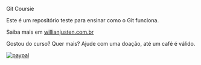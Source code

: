 Git Coursie

Este é um repositório teste para ensinar como o Git funciona.

Saiba mais em [willianjusten.com.br](http://willlianjusten.com.br)

Gostou do curso? Quer mais? Ajude com uma doação, até um café é válido.

[![paypal](https://www.paypalobjects.com/en_US/i/btn/btn_donateCC_LG.gif)](http://www.paypal.com/cgi-bin/websrc?cmd=_s-xclick&hosted_button_id=UTMFZUHX6EUGE)
